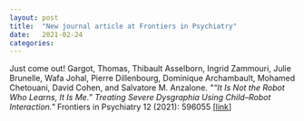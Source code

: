 ```yaml
---
layout: post
title:  "New journal article at Frontiers in Psychiatry"
date:   2021-02-24
categories: 
---
```

Just come out!
Gargot, Thomas, Thibault Asselborn, Ingrid Zammouri, Julie Brunelle, Wafa Johal, Pierre Dillenbourg, Dominique Archambault, Mohamed Chetouani, David Cohen, and Salvatore M. Anzalone.
*"“It Is Not the Robot Who Learns, It Is Me.” Treating Severe Dysgraphia Using Child–Robot Interaction."*
Frontiers in Psychiatry 12 (2021): 596055 [[link](https://doi.org/10.3389/fpsyt.2021.596055)]
